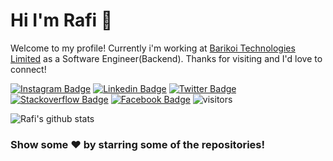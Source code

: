 # Hi I'm Rafi 👋
Welcome to my profile! Currently i'm working at [Barikoi Technologies Limited](https://barikoi.com/) as a Software Engineer(Backend). Thanks for visiting and I'd love to connect!
<!--Website -->
[![Instagram Badge](https://img.shields.io/badge/-Instagram-e4405f?style=flat-square&logo=Instagram&logoColor=white)](https://twitter.com/rafiqul_abprs)
[![Linkedin Badge](https://img.shields.io/badge/-LinkedIn-0e76a8?style=flat-square&logo=Linkedin&logoColor=white)](https://linkedin.com/in/torafi)
[![Twitter Badge](https://img.shields.io/badge/-Twitter-00acee?style=flat-square&logo=Twitter&logoColor=white)](https://twitter.com/rafiqul_abprs)
[![Stackoverflow Badge](https://img.shields.io/stackexchange/stackoverflow/r/1061236?logo=stack-overflow&style=social)](https://stackoverflow.com/users/9631747/rafiqul-islam)
[![Facebook Badge](https://img.shields.io/badge/-Facebook-0088cc?style=flat-square&logo=Facebook&logoColor=white)](https://facebook.com/rafiqul.abprs)
![visitors](https://visitor-badge.laobi.icu/badge?page_id=rafi138.rafi138)

![Rafi's github stats](https://github-readme-stats.vercel.app/api?username=rafi138&show_icons=true)


### Show some ❤️ by starring some of the repositories!
